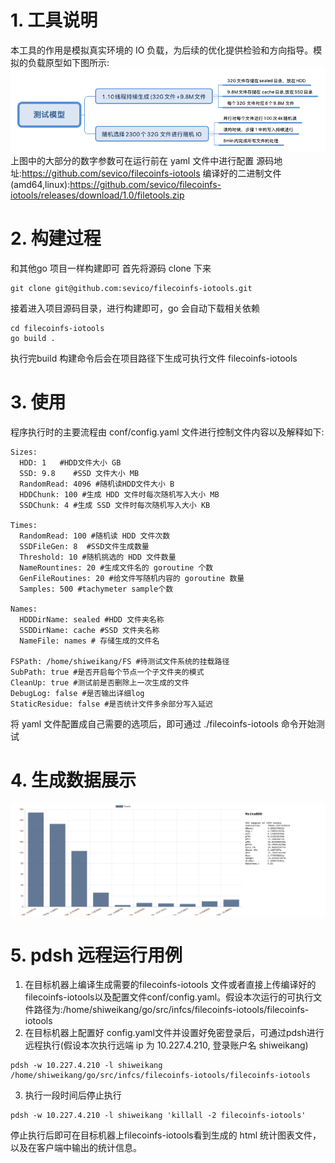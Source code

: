 # 1. 工具说明

本工具的作用是模拟真实环境的 IO 负载，为后续的优化提供检验和方向指导。模拟的负载原型如下图所示:
![test_model](img/test_model.png)
上图中的大部分的数字参数可在运行前在 yaml 文件中进行配置
源码地址:https://github.com/sevico/filecoinfs-iotools
编译好的二进制文件(amd64,linux):https://github.com/sevico/filecoinfs-iotools/releases/download/1.0/filetools.zip
# 2. 构建过程
和其他go 项目一样构建即可
首先将源码 clone 下来

```
git clone git@github.com:sevico/filecoinfs-iotools.git
```

接着进入项目源码目录，进行构建即可，go 会自动下载相关依赖

```
cd filecoinfs-iotools
go build .
```

执行完build 构建命令后会在项目路径下生成可执行文件 filecoinfs-iotools

# 3. 使用
程序执行时的主要流程由 conf/config.yaml 文件进行控制文件内容以及解释如下:

```
Sizes:
  HDD: 1   #HDD文件大小 GB
  SSD: 9.8    #SSD 文件大小 MB
  RandomRead: 4096 #随机读HDD文件大小 B
  HDDChunk: 100 #生成 HDD 文件时每次随机写入大小 MB
  SSDChunk: 4 #生成 SSD 文件时每次随机写入大小 KB

Times:
  RandomRead: 100 #随机读 HDD 文件次数
  SSDFileGen: 8  #SSD文件生成数量
  Threshold: 10 #随机挑选的 HDD 文件数量
  NameRountines: 20 #生成文件名的 goroutine 个数
  GenFileRoutines: 20 #给文件写随机内容的 goroutine 数量
  Samples: 500 #tachymeter sample个数

Names:
  HDDDirName: sealed #HDD 文件夹名称
  SSDDirName: cache #SSD 文件夹名称
  NameFile: names # 存储生成的文件名

FSPath: /home/shiweikang/FS #待测试文件系统的挂载路径
SubPath: true #是否开启每个节点一个子文件夹的模式
CleanUp: true #测试前是否删除上一次生成的文件
DebugLog: false #是否输出详细log
StaticResidue: false #是否统计文件多余部分写入延迟
```

将 yaml 文件配置成自己需要的选项后，即可通过 ./filecoinfs-iotools 命令开始测试

# 4. 生成数据展示

![test_result](img/test_result.jpg)
# 5. pdsh 远程运行用例
1. 在目标机器上编译生成需要的filecoinfs-iotools 文件或者直接上传编译好的filecoinfs-iotools以及配置文件conf/config.yaml。假设本次运行的可执行文件路径为:/home/shiweikang/go/src/infcs/filecoinfs-iotools/filecoinfs-iotools
2. 在目标机器上配置好 config.yaml文件并设置好免密登录后，可通过pdsh进行远程执行(假设本次执行远端 ip 为 10.227.4.210, 登录账户名 shiweikang)

```
pdsh -w 10.227.4.210 -l shiweikang /home/shiweikang/go/src/infcs/filecoinfs-iotools/filecoinfs-iotools
```

3. 执行一段时间后停止执行

```
pdsh -w 10.227.4.210 -l shiweikang 'killall -2 filecoinfs-iotools'
```

停止执行后即可在目标机器上filecoinfs-iotools看到生成的 html 统计图表文件，以及在客户端中输出的统计信息。
